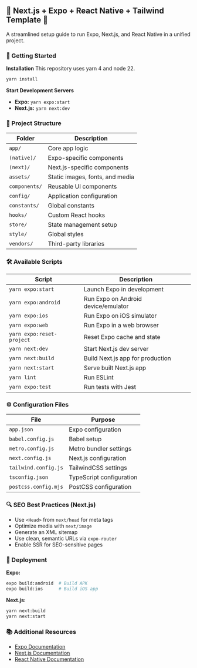 ##  🚀 Next.js + Expo + React Native + Tailwind Template 🚀

A streamlined setup guide to run Expo, Next.js, and React Native in a unified project.

### 🚀 Getting Started

**Installation**
This repository uses yarn 4 and node 22.

```bash
yarn install
```

**Start Development Servers**  
- **Expo:** `yarn expo:start`  
- **Next.js:** `yarn next:dev`


### 📁 Project Structure

| Folder        | Description                            |
|---------------|----------------------------------------|
| `app/`        | Core app logic                         |
| `(native)/`   | Expo-specific components               |
| `(next)/`     | Next.js-specific components            |
| `assets/`     | Static images, fonts, and media        |
| `components/` | Reusable UI components                 |
| `config/`     | Application configuration              |
| `constants/`  | Global constants                       |
| `hooks/`      | Custom React hooks                     |
| `store/`      | State management setup                 |
| `style/`      | Global styles                          |
| `vendors/`    | Third-party libraries                  |

### 🛠 Available Scripts

| Script                    | Description                          |
|--|--|
| `yarn expo:start`     | Launch Expo in development           |
| `yarn expo:android`   | Run Expo on Android device/emulator  |
| `yarn expo:ios`       | Run Expo on iOS simulator            |
| `yarn expo:web`       | Run Expo in a web browser            |
| `yarn expo:reset-project` | Reset Expo cache and state       |
| `yarn next:dev`       | Start Next.js dev server             |
| `yarn next:build`     | Build Next.js app for production     |
| `yarn next:start`     | Serve built Next.js app              |
| `yarn lint`           | Run ESLint                           |
| `yarn expo:test`      | Run tests with Jest                  |



### ⚙️ Configuration Files

| File                 | Purpose                                |
|-|-|
| `app.json`           | Expo configuration                     |
| `babel.config.js`    | Babel setup                            |
| `metro.config.js`    | Metro bundler settings                 |
| `next.config.js`     | Next.js configuration                  |
| `tailwind.config.js` | TailwindCSS settings                   |
| `tsconfig.json`      | TypeScript configuration               |
| `postcss.config.mjs` | PostCSS configuration                  |



### 🔍 SEO Best Practices (Next.js)

- Use `<Head>` from `next/head` for meta tags
- Optimize media with `next/image`
- Generate an XML sitemap
- Use clean, semantic URLs via `expo-router`
- Enable SSR for SEO-sensitive pages



### 🚢 Deployment

**Expo:**  
```bash
expo build:android  # Build APK  
expo build:ios      # Build iOS app
```

**Next.js:**  
```bash
yarn next:build  
yarn next:start
```


### 📚 Additional Resources

- [Expo Documentation](https://docs.expo.dev)  
- [Next.js Documentation](https://nextjs.org/docs)  
- [React Native Documentation](https://reactnative.dev)

